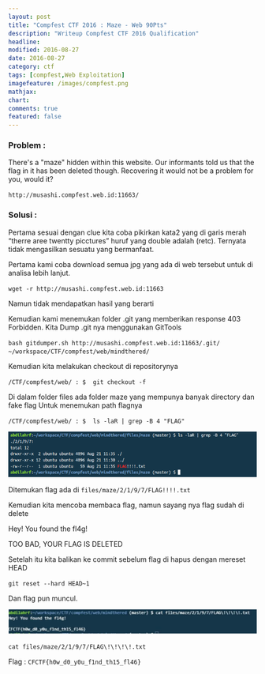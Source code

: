 ```yaml
---
layout: post
title: "Compfest CTF 2016 : Maze - Web 90Pts"
description: "Writeup Compfest CTF 2016 Qualification"
headline: 
modified: 2016-08-27
date: 2016-08-27
category: ctf
tags: [compfest,Web Exploitation]
imagefeature: /images/compfest.png
mathjax: 
chart: 
comments: true
featured: false
---
```


### Problem :

There's a "maze" hidden within this website. Our informants told us that the flag in it has been deleted though. Recovering it would not be a problem for you, would it?

`http://musashi.compfest.web.id:11663/`

### Solusi :

Pertama sesuai dengan clue kita coba pikirkan kata2 yang di garis merah  
“therre aree twentty picctures”  huruf yang double adalah (retc). Ternyata tidak mengasilkan 
sesuatu yang bermanfaat. 
 
Pertama kami coba download semua jpg yang ada di web tersebut untuk di analisa lebih lanjut. 
 
`wget -r http://musashi.compfest.web.id:11663`
 
Namun tidak mendapatkan hasil yang berarti 
 
Kemudian kami menemukan folder .git yang memberikan response 403 Forbidden. 
Kita Dump .git nya menggunakan GitTools  
 
 `bash gitdumper.sh http://musashi.compfest.web.id:11663/.git/ ~/workspace/CTF/compfest/web/mindthered/ `
 
Kemudian kita melakukan checkout di repositorynya 
 
`/CTF/compfest/web/ : $  git checkout -f `
 
Di dalam folder files ada folder maze yang mempunya banyak directory dan fake flag 
Untuk menemukan path flagnya  
 
`/CTF/compfest/web/ : $  ls -laR | grep -B 4 "FLAG" `
 
![Maze Find Flag](/images/mazefindflag.png)
 
Ditemukan flag ada di `files/maze/2/1/9/7/FLAG!!!!.txt `
 
Kemudian kita mencoba membaca flag, namun sayang nya flag sudah di delete  
 
Hey! You found the fl4g! 
 
TOO BAD, YOUR FLAG IS DELETED 
 
Setelah itu kita balikan ke commit sebelum flag di hapus dengan mereset HEAD 
 
`git reset --hard HEAD~1`
 
 
Dan flag pun muncul. 
 
![Maze Flag](/images/mazeflag.png) 
 
`cat files/maze/2/1/9/7/FLAG\!\!\!\!.txt`
 
Flag : `CFCTF{h0w_d0_y0u_f1nd_th15_fl46}`


